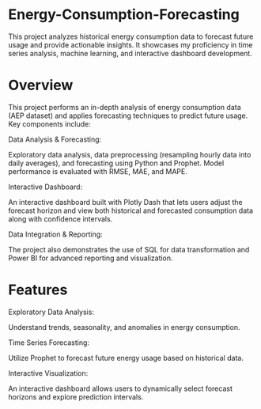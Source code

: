 # Energy-Consumption-Forecasting
This project analyzes historical energy consumption data to forecast future usage and provide actionable insights. It showcases my proficiency in time series analysis, machine learning, and interactive dashboard development.

# Overview
This project performs an in-depth analysis of energy consumption data (AEP dataset) and applies forecasting techniques to predict future usage. Key components include:

Data Analysis & Forecasting:

Exploratory data analysis, data preprocessing (resampling hourly data into daily averages), and forecasting using Python and Prophet. Model performance is evaluated with RMSE, MAE, and MAPE.

Interactive Dashboard:

An interactive dashboard built with Plotly Dash that lets users adjust the forecast horizon and view both historical and forecasted consumption data along with confidence intervals.

Data Integration & Reporting:

The project also demonstrates the use of SQL for data transformation and Power BI for advanced reporting and visualization.

# Features
Exploratory Data Analysis:

Understand trends, seasonality, and anomalies in energy consumption.

Time Series Forecasting:

Utilize Prophet to forecast future energy usage based on historical data.

Interactive Visualization:

An interactive dashboard allows users to dynamically select forecast horizons and explore prediction intervals.
